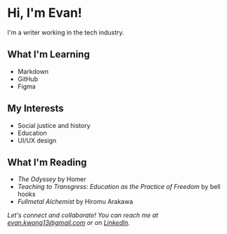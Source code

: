 # Hi, I'm Evan!
I'm a writer working in the tech industry.

## What I'm Learning
+ Markdown
+ GitHub
+ Figma

## My Interests
+ Social justice and history
+ Education
+ UI/UX design

## What I'm Reading
+ *The Odyssey* by Homer
+ *Teaching to Transgress: Education as the Practice of Freedom* by bell hooks
+ *Fullmetal Alchemist* by Hiromu Arakawa

*Let's connect and collaborate! You can reach me at [evan.kwong13@gmail.com](mailto:evan.kwong13@gmail.com) or on [LinkedIn](https://www.linkedin.com/in/evanmkwong).*
